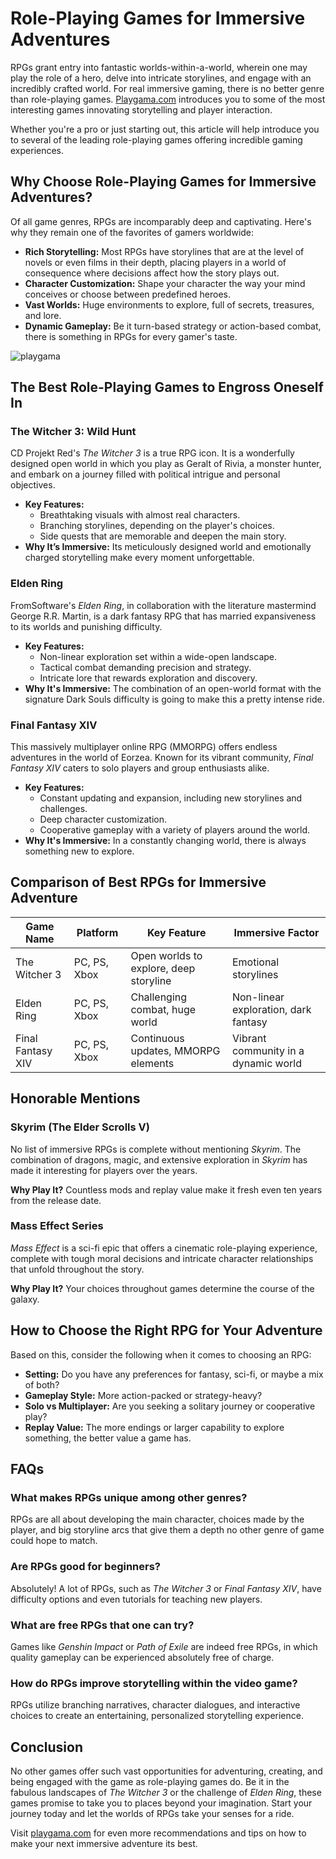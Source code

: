 # **Role-Playing Games for Immersive Adventures**

RPGs grant entry into fantastic worlds-within-a-world, wherein one may play the role of a hero, delve into intricate storylines, and engage with an incredibly crafted world. For real immersive gaming, there is no better genre than role-playing games. [Playgama.com](https://playgama.com/) introduces you to some of the most interesting games innovating storytelling and player interaction.

Whether you're a pro or just starting out, this article will help introduce you to several of the leading role-playing games offering incredible gaming experiences.

## **Why Choose Role-Playing Games for Immersive Adventures?**

Of all game genres, RPGs are incomparably deep and captivating. Here's why they remain one of the favorites of gamers worldwide:

- **Rich Storytelling:** Most RPGs have storylines that are at the level of novels or even films in their depth, placing players in a world of consequence where decisions affect how the story plays out.
- **Character Customization:** Shape your character the way your mind conceives or choose between predefined heroes.
- **Vast Worlds:** Huge environments to explore, full of secrets, treasures, and lore.
- **Dynamic Gameplay:** Be it turn-based strategy or action-based combat, there is something in RPGs for every gamer's taste.

![playgama](https://github.com/user-attachments/assets/175c1463-cfc9-43f0-9b44-7f987c87108d)

## **The Best Role-Playing Games to Engross Oneself In**

### **The Witcher 3: Wild Hunt**

CD Projekt Red's *The Witcher 3* is a true RPG icon. It is a wonderfully designed open world in which you play as Geralt of Rivia, a monster hunter, and embark on a journey filled with political intrigue and personal objectives.

- **Key Features:**
    - Breathtaking visuals with almost real characters.
    - Branching storylines, depending on the player's choices.
    - Side quests that are memorable and deepen the main story.
- **Why It’s Immersive:** Its meticulously designed world and emotionally charged storytelling make every moment unforgettable.

### **Elden Ring**

FromSoftware's *Elden Ring*, in collaboration with the literature mastermind George R.R. Martin, is a dark fantasy RPG that has married expansiveness to its worlds and punishing difficulty.

- **Key Features:**
    - Non-linear exploration set within a wide-open landscape.
    - Tactical combat demanding precision and strategy.
    - Intricate lore that rewards exploration and discovery.
- **Why It's Immersive:** The combination of an open-world format with the signature Dark Souls difficulty is going to make this a pretty intense ride.

### **Final Fantasy XIV**

This massively multiplayer online RPG (MMORPG) offers endless adventures in the world of Eorzea. Known for its vibrant community, *Final Fantasy XIV* caters to solo players and group enthusiasts alike.

- **Key Features:**
    - Constant updating and expansion, including new storylines and challenges.
    - Deep character customization.
    - Cooperative gameplay with a variety of players around the world.
- **Why It's Immersive:** In a constantly changing world, there is always something new to explore.

## **Comparison of Best RPGs for Immersive Adventure**

| **Game Name** | **Platform** | **Key Feature** | **Immersive Factor** |
| --- | --- | --- | --- |
| The Witcher 3 | PC, PS, Xbox | Open worlds to explore, deep storyline | Emotional storylines |
| Elden Ring | PC, PS, Xbox | Challenging combat, huge world | Non-linear exploration, dark fantasy |
| Final Fantasy XIV | PC, PS, Xbox | Continuous updates, MMORPG elements | Vibrant community in a dynamic world |

## **Honorable Mentions**

### **Skyrim (The Elder Scrolls V)**

No list of immersive RPGs is complete without mentioning *Skyrim*. The combination of dragons, magic, and extensive exploration in *Skyrim* has made it interesting for players over the years.

**Why Play It?** Countless mods and replay value make it fresh even ten years from the release date.

### **Mass Effect Series**

*Mass Effect* is a sci-fi epic that offers a cinematic role-playing experience, complete with tough moral decisions and intricate character relationships that unfold throughout the story.

**Why Play It?** Your choices throughout games determine the course of the galaxy.

## **How to Choose the Right RPG for Your Adventure**

Based on this, consider the following when it comes to choosing an RPG:

- **Setting:** Do you have any preferences for fantasy, sci-fi, or maybe a mix of both?
- **Gameplay Style:** More action-packed or strategy-heavy?
- **Solo vs Multiplayer:** Are you seeking a solitary journey or cooperative play?
- **Replay Value:** The more endings or larger capability to explore something, the better value a game has.

## **FAQs**

### **What makes RPGs unique among other genres?**

RPGs are all about developing the main character, choices made by the player, and big storyline arcs that give them a depth no other genre of game could hope to match.

### **Are RPGs good for beginners?**

Absolutely! A lot of RPGs, such as *The Witcher 3* or *Final Fantasy XIV*, have difficulty options and even tutorials for teaching new players.

### **What are free RPGs that one can try?**

Games like *Genshin Impact* or *Path of Exile* are indeed free RPGs, in which quality gameplay can be experienced absolutely free of charge.

### **How do RPGs improve storytelling within the video game?**

RPGs utilize branching narratives, character dialogues, and interactive choices to create an entertaining, personalized storytelling experience.

## **Conclusion**

No other games offer such vast opportunities for adventuring, creating, and being engaged with the game as role-playing games do. Be it in the fabulous landscapes of *The Witcher 3* or the challenge of *Elden Ring*, these games promise to take you to places beyond your imagination. Start your journey today and let the worlds of RPGs take your senses for a ride.

Visit [playgama.com](https://playgama.com/) for even more recommendations and tips on how to make your next immersive adventure its best.
